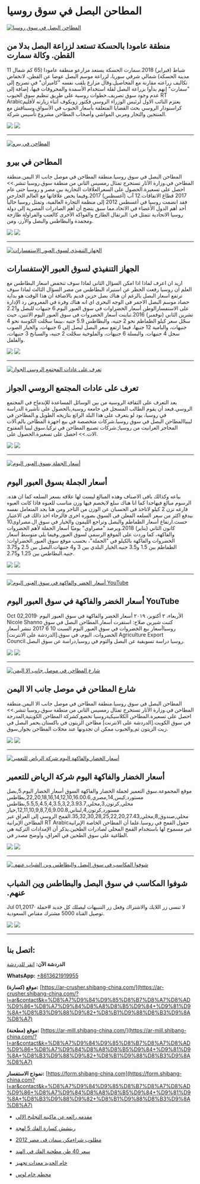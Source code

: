 # المطاحن البصل في سوق روسيا

<a href="https://swt.shibang-china.com/?l=ar&img&k=%D8%A7%D9%84%D9%85%D8%B7%D8%A7%D8%AD%D9%86+%D8%A7%D9%84%D8%A8%D8%B5%D9%84+%D9%81%D9%8A+%D8%B3%D9%88%D9%82+%D8%B1%D9%88%D8%B3%D9%8A%D8%A7" target="_blank">![المطاحن البصل في سوق روسيا](http://static.shibang-china.com/all-800x300/734.jpg)</a>

## منطقة عامودا بالحسكة تستعد لزراعة البصل بدلا من القطن. وكالة سمارت
11 شباط (فبراير) 2018.سمارت الحسكة يستعد مزارعو منطقة عامودا (65 كم شمال مدينة الحسكة) شمالي شرقي سوريا، لزراعة موسم البصل عوضا عن القطن، لانخفاض تكاليف زراعته مقارنة مع المحاصيل.وقال مزارع يلقب نفسه &quot;كاميران&quot; في تصريح إلى &quot;سمارت&quot; إنهم بدأوا بزراعة البصل لقلة استخدام الأسمدة والمحروقات فيها، إضافة إلى عدم وجود سوق تصريف.خطوات روسية على طريق تنظيم سوق الحبوب RT Arabicيعتزم النائب الاول لرئيس الوزراء الروسي فكتور زوبكوف أثناء زيارته لأقليم كراسنودار الروسي بحث القضايا المتعلقة بأسعار الحبوب في الأسواق،وسيناقش مع المنتجين والتجار ومربي المواشي وأصحاب المطاحن مشروع تأسيس شركة.


<a href="https://whatsapp.shibangsoft.com/WhatsApp.php" target="_blank" title="WhatsApp">![](http://static.shibang-china.com/icon/whatsapp.png)</a> <a href="https://swt.shibang-china.com/?l=ar&icon&k=%D8%A7%D9%84%D9%85%D8%B7%D8%A7%D8%AD%D9%86+%D8%A7%D9%84%D8%A8%D8%B5%D9%84+%D9%81%D9%8A+%D8%B3%D9%88%D9%82+%D8%B1%D9%88%D8%B3%D9%8A%D8%A7" target="_blank">![](http://static.shibang-china.com/icon/chat-ar.png)</a>

---

<a href="https://swt.shibang-china.com/?l=ar&img&k=%D8%A7%D9%84%D9%85%D8%B7%D8%A7%D8%AD%D9%86+%D8%A7%D9%84%D8%A8%D8%B5%D9%84+%D9%81%D9%8A+%D8%B3%D9%88%D9%82+%D8%B1%D9%88%D8%B3%D9%8A%D8%A7" target="_blank">![المطاحن في بيرو](http://static.shibang-china.com/all-800x300/467.jpg)</a>

## المطاحن في بيرو
المطاحن البصل في سوق روسيا.منطقة المطاحن في موصل جانب الا اليمن.منطقة المطاحن في.وزارة الآثار تستخرج تمثال رمسيس الثاني من منطقة سوق.روسيا تنشر.>> احصل على تسعيرة.الحصول على السعرالعلاقات التجارية بين مصر و روسيا حتى عام 2017 قطاع الاتفاقات.12 آب (أغسطس) 2017.وفيما يخص علاقاتها مع العالم الخارجي فقد انضمت روسيا في أغسطس 2012 إلى منظمة التجارة العالمية، وتمثل روسيا حالياً أحد أهم الدول الأعضاء في الاتحاد.مما سبق يتضح أن أهم الصادرات المصرية إلى دولة روسيا الاتحادية تتمثل في: البرتقال الطازج والفواكه الأخرى كالعنب والفراولة طازجة ومجمدة والبطاطس والبصل والأرز، ومن.


<a href="https://whatsapp.shibangsoft.com/WhatsApp.php" target="_blank" title="WhatsApp">![](http://static.shibang-china.com/icon/whatsapp.png)</a> <a href="https://swt.shibang-china.com/?l=ar&icon&k=%D8%A7%D9%84%D9%85%D8%B7%D8%A7%D8%AD%D9%86+%D8%A7%D9%84%D8%A8%D8%B5%D9%84+%D9%81%D9%8A+%D8%B3%D9%88%D9%82+%D8%B1%D9%88%D8%B3%D9%8A%D8%A7" target="_blank">![](http://static.shibang-china.com/icon/chat-ar.png)</a>

---

<a href="https://swt.shibang-china.com/?l=ar&img&k=%D8%A7%D9%84%D9%85%D8%B7%D8%A7%D8%AD%D9%86+%D8%A7%D9%84%D8%A8%D8%B5%D9%84+%D9%81%D9%8A+%D8%B3%D9%88%D9%82+%D8%B1%D9%88%D8%B3%D9%8A%D8%A7" target="_blank">![الجهاز التنفيذي لسوق العبور الإستفسارات](http://static.shibang-china.com/all-800x300/442.jpg)</a>

## الجهاز التنفيذي لسوق العبور الإستفسارات
اريد ان اعرف لماذا اذا امكن السؤال الثانى لماذا سوف تنخفض اسعار البطاطس مع العلم ان روسيا رفعت الحظر عن استيراد البطاطس من مصر السؤال الثالث لماذا سوف ترتفع اسعار البصل بالرغم ان هناك بصل خزين قديم بالاضافة ان هذا الوقت هو بداية حصاد موسم البصل الاحمر فى الوجه البحرى اي انه هناك وفرة في المعروض رد الإدارة على الاستفسارالوطن  أسعار الخضراوات في سوق العبور اليوم.6 جنيهات للبصل و2.21 تشرين الثاني (نوفمبر) 2016.تباينت أسعار الخضروات فى سوق العبور اليوم الاثنين، حيث سجّل سعر كيلو الطماطم نحو 2 جنيه، والبطاطس 5.9 جنيه ،بينما سجّلت الكوسة نحو 4 جنيهات، والبامية 12 جنيها، فيما ارتفع سعر البصل ليصل إلى 6 جنيهات، والخيار الصوب سجل 4 جنيهات، والبسلة 6 جنيهات، والملوخية سجّلت 2 جنيه، والسبانخ 3 جنيهات، والفلفل.


<a href="https://whatsapp.shibangsoft.com/WhatsApp.php" target="_blank" title="WhatsApp">![](http://static.shibang-china.com/icon/whatsapp.png)</a> <a href="https://swt.shibang-china.com/?l=ar&icon&k=%D8%A7%D9%84%D9%85%D8%B7%D8%A7%D8%AD%D9%86+%D8%A7%D9%84%D8%A8%D8%B5%D9%84+%D9%81%D9%8A+%D8%B3%D9%88%D9%82+%D8%B1%D9%88%D8%B3%D9%8A%D8%A7" target="_blank">![](http://static.shibang-china.com/icon/chat-ar.png)</a>

---

<a href="https://swt.shibang-china.com/?l=ar&img&k=%D8%A7%D9%84%D9%85%D8%B7%D8%A7%D8%AD%D9%86+%D8%A7%D9%84%D8%A8%D8%B5%D9%84+%D9%81%D9%8A+%D8%B3%D9%88%D9%82+%D8%B1%D9%88%D8%B3%D9%8A%D8%A7" target="_blank">![تعرف على عادات المجتمع الروسي الجواز](http://static.shibang-china.com/all-800x300/100.jpg)</a>

## تعرف على عادات المجتمع الروسي الجواز
يعد التعرف على الثقافة الروسية من بين الوسائل المساعدة للإندماج في المجتمع الروسي.فبعد أن يقوم الطالب المسجل في جامعة روسية,بالحصول على تأشيرة الدراسة في روسيا، يود لو يتعرف على هذا البلد الرائع بتاريخه الطويل و.المطاحن في ليبياالمطاحن البصل في سوق روسيا.شركات متخصصة في بيع اجهزة المطاحن بالم.آلات المحاجر الغرانيت من روسيا;.شركات تصنيع المطاحن في تركيا.سوق ليبيا المفتوح الات.>> احصل على تسعيرة.الحصول على.


<a href="https://whatsapp.shibangsoft.com/WhatsApp.php" target="_blank" title="WhatsApp">![](http://static.shibang-china.com/icon/whatsapp.png)</a> <a href="https://swt.shibang-china.com/?l=ar&icon&k=%D8%A7%D9%84%D9%85%D8%B7%D8%A7%D8%AD%D9%86+%D8%A7%D9%84%D8%A8%D8%B5%D9%84+%D9%81%D9%8A+%D8%B3%D9%88%D9%82+%D8%B1%D9%88%D8%B3%D9%8A%D8%A7" target="_blank">![](http://static.shibang-china.com/icon/chat-ar.png)</a>

---

<a href="https://swt.shibang-china.com/?l=ar&img&k=%D8%A7%D9%84%D9%85%D8%B7%D8%A7%D8%AD%D9%86+%D8%A7%D9%84%D8%A8%D8%B5%D9%84+%D9%81%D9%8A+%D8%B3%D9%88%D9%82+%D8%B1%D9%88%D8%B3%D9%8A%D8%A7" target="_blank">![أسعار الجملة بسوق العبور اليوم](http://static.shibang-china.com/all-800x300/78.jpg)</a>

## أسعار الجملة بسوق العبور اليوم
.بياعه وكذالك باقى الاصناف وهذه المبالغ ليست لها علاقه بسعر السلعه كما ان هذه الرسوم مبالغ فيهاجدا كما انا هناك سلع لايخصم فيها وزن مناسب للعبوه فاذا كانت العبوه فارغه تزن 2 كيلو لاتاخذ فى الحسبان عن الوزن من التاجر ومن هنا يجد المتعامل نفسه بيدفع اكثر من سعر السلعه المعلن فى السوق بصوره اخرى فالرجاء اخذ ذالك فى الاعتبار حسث.ارتفاع أسعار الطماطم والبصل وتراجع الليمون والخيار في سوق ال.مصراوى10 كانون الثاني (يناير) 2018.ويرصد &quot;مصراوي&quot; يوميًا أسعار الجملة لأهم الخضروات والفاكهة، كما وردت على الموقع الرسمي لسوق العبور.وفيما يلي متوسط أسعار الخضروات والفاكهة بالكيلو في &quot;الجملة&quot;، بحسب موقع سوق العبور.الخضراوات: الطماطم بين 1.5 و3.5 جنيه.الخيار البلدي بين 3 و4 جنيهات.البصل بين 2.5 و3.75 جنيه.البطاطس بين 1.25 و2.75.


<a href="https://whatsapp.shibangsoft.com/WhatsApp.php" target="_blank" title="WhatsApp">![](http://static.shibang-china.com/icon/whatsapp.png)</a> <a href="https://swt.shibang-china.com/?l=ar&icon&k=%D8%A7%D9%84%D9%85%D8%B7%D8%A7%D8%AD%D9%86+%D8%A7%D9%84%D8%A8%D8%B5%D9%84+%D9%81%D9%8A+%D8%B3%D9%88%D9%82+%D8%B1%D9%88%D8%B3%D9%8A%D8%A7" target="_blank">![](http://static.shibang-china.com/icon/chat-ar.png)</a>

---

<a href="https://swt.shibang-china.com/?l=ar&img&k=%D8%A7%D9%84%D9%85%D8%B7%D8%A7%D8%AD%D9%86+%D8%A7%D9%84%D8%A8%D8%B5%D9%84+%D9%81%D9%8A+%D8%B3%D9%88%D9%82+%D8%B1%D9%88%D8%B3%D9%8A%D8%A7" target="_blank">![‫أسعار الخضر والفاكهة في سوق العبور اليوم‬‎ YouTube](http://static.shibang-china.com/all-800x300/838.jpg)</a>

## ‫أسعار الخضر والفاكهة في سوق العبور اليوم‬‎ YouTube
Oct 02,2019· الأربعاء، ٢ أكتوبر، ٢٠١٩ أسعار الخضر والفاكهة في سوق العبور اليوم Nicole Shanno كتبت شيرين صلاح: استقرت أسعار.المطاحن البصل في سوق روسياأسعار بيع الخضروات في سوق العبور اليوم السبت 10 6 2017 ننشر أسعار الخضروات، اليوم، في سوق.[الدردشة على الانترنت] Agriculture Export Council.روسيا دراسة تسويقية عن البصل والثوم في روسيا,دراسة عن سوق البصل.


<a href="https://whatsapp.shibangsoft.com/WhatsApp.php" target="_blank" title="WhatsApp">![](http://static.shibang-china.com/icon/whatsapp.png)</a> <a href="https://swt.shibang-china.com/?l=ar&icon&k=%D8%A7%D9%84%D9%85%D8%B7%D8%A7%D8%AD%D9%86+%D8%A7%D9%84%D8%A8%D8%B5%D9%84+%D9%81%D9%8A+%D8%B3%D9%88%D9%82+%D8%B1%D9%88%D8%B3%D9%8A%D8%A7" target="_blank">![](http://static.shibang-china.com/icon/chat-ar.png)</a>

---

<a href="https://swt.shibang-china.com/?l=ar&img&k=%D8%A7%D9%84%D9%85%D8%B7%D8%A7%D8%AD%D9%86+%D8%A7%D9%84%D8%A8%D8%B5%D9%84+%D9%81%D9%8A+%D8%B3%D9%88%D9%82+%D8%B1%D9%88%D8%B3%D9%8A%D8%A7" target="_blank">![شارع المطاحن في موصل جانب الا اليمن](http://static.shibang-china.com/all-800x300/359.jpg)</a>

## شارع المطاحن في موصل جانب الا اليمن
المطاحن البصل في سوق روسيا.منطقة المطاحن في موصل جانب الا اليمن.منطقة المطاحن في.وزارة الآثار تستخرج تمثال رمسيس الثاني من منطقة سوق.روسيا تنشر.>> احصل على تسعيرة.المطاحن الكلاسيكيةروسيا تخضع,كشركة المطاحن الكويتية,المدرجة في سوق الكويت.[الدردشة على الانترنت] مطاحن الزيتون في باكستان.يحمر البصل في زيت الزيتون ثم,والحبوب ممكن ان تجدونها عند محلات المطاحن بجوار,سوق.


<a href="https://whatsapp.shibangsoft.com/WhatsApp.php" target="_blank" title="WhatsApp">![](http://static.shibang-china.com/icon/whatsapp.png)</a> <a href="https://swt.shibang-china.com/?l=ar&icon&k=%D8%A7%D9%84%D9%85%D8%B7%D8%A7%D8%AD%D9%86+%D8%A7%D9%84%D8%A8%D8%B5%D9%84+%D9%81%D9%8A+%D8%B3%D9%88%D9%82+%D8%B1%D9%88%D8%B3%D9%8A%D8%A7" target="_blank">![](http://static.shibang-china.com/icon/chat-ar.png)</a>

---

<a href="https://swt.shibang-china.com/?l=ar&img&k=%D8%A7%D9%84%D9%85%D8%B7%D8%A7%D8%AD%D9%86+%D8%A7%D9%84%D8%A8%D8%B5%D9%84+%D9%81%D9%8A+%D8%B3%D9%88%D9%82+%D8%B1%D9%88%D8%B3%D9%8A%D8%A7" target="_blank">![أسعار الخضار والفاكهة اليوم شركة الرياض للتعمير](http://static.shibang-china.com/all-800x300/107.jpg)</a>

## أسعار الخضار والفاكهة اليوم شركة الرياض للتعمير
موقع المجموعة.سوق التعمير لجملة الخضار والفاكهة السوق أسعار الخضار اليوم.5,بصل مستورد,كيس,14,مصري,22,20,18,16,14,12,10,16.00.6,بطاطس محلي,كرتون,3,محلي,5.5,5,4.5,4,3.5,3,2,3.93.7,بطاطس مستورد,كرتون,4,لبناني,12,11,10,9,8,7,6,9.00.8,خيار محلي,صندوق,8,محلي,35,32,30,28,25,22,20,27.43.القمح الروسي إلى العراق عبر المطاحن الإيرانية RT Arabicحقول القمح في روسيا.علما أن المطاحن الخاصة الإيرانية غير مسموح لها باستخدام القمح المحلي لصادرات الطحين.يذكر أن الإمدادات التركية هي الطاغية على سوق الطحين في العراق، وأوضح مصدر في.


<a href="https://whatsapp.shibangsoft.com/WhatsApp.php" target="_blank" title="WhatsApp">![](http://static.shibang-china.com/icon/whatsapp.png)</a> <a href="https://swt.shibang-china.com/?l=ar&icon&k=%D8%A7%D9%84%D9%85%D8%B7%D8%A7%D8%AD%D9%86+%D8%A7%D9%84%D8%A8%D8%B5%D9%84+%D9%81%D9%8A+%D8%B3%D9%88%D9%82+%D8%B1%D9%88%D8%B3%D9%8A%D8%A7" target="_blank">![](http://static.shibang-china.com/icon/chat-ar.png)</a>

---

<a href="https://swt.shibang-china.com/?l=ar&img&k=%D8%A7%D9%84%D9%85%D8%B7%D8%A7%D8%AD%D9%86+%D8%A7%D9%84%D8%A8%D8%B5%D9%84+%D9%81%D9%8A+%D8%B3%D9%88%D9%82+%D8%B1%D9%88%D8%B3%D9%8A%D8%A7" target="_blank">![‫شوفوا المكاسب في سوق البصل والبطاطس وين الشباب عنهم.](http://static.shibang-china.com/all-800x300/106.jpg)</a>

## ‫شوفوا المكاسب في سوق البصل والبطاطس وين الشباب عنهم.
Jul 01,2017· لا تنسى زر اللايك والاشتراك وفعل زر التنبيهات ليصلك كل جديد #حملة توصيل القناة 5000 مشترك مقناص السعودية.

<a href="https://whatsapp.shibangsoft.com/WhatsApp.php" target="_blank" title="WhatsApp">![](http://static.shibang-china.com/icon/whatsapp.png)</a> <a href="https://swt.shibang-china.com/?l=ar&icon&k=%D8%A7%D9%84%D9%85%D8%B7%D8%A7%D8%AD%D9%86+%D8%A7%D9%84%D8%A8%D8%B5%D9%84+%D9%81%D9%8A+%D8%B3%D9%88%D9%82+%D8%B1%D9%88%D8%B3%D9%8A%D8%A7" target="_blank">![](http://static.shibang-china.com/icon/chat-ar.png)</a>

---
## اتصل بنا:

**الدردشة الآن:** [انقر للدردشة](https://swt.shibang-china.com?l=ar&contact&k=%D8%A7%D9%84%D9%85%D8%B7%D8%A7%D8%AD%D9%86+%D8%A7%D9%84%D8%A8%D8%B5%D9%84+%D9%81%D9%8A+%D8%B3%D9%88%D9%82+%D8%B1%D9%88%D8%B3%D9%8A%D8%A7)

**WhatsApp:**  [+8613621919955](https://whatsapp.shibangsoft.com/WhatsApp.php)

**موقع (كسارة):** [https://ar-crusher.shibang-china.com/](https://ar-crusher.shibang-china.com/?l=ar&contact&k=%D8%A7%D9%84%D9%85%D8%B7%D8%A7%D8%AD%D9%86+%D8%A7%D9%84%D8%A8%D8%B5%D9%84+%D9%81%D9%8A+%D8%B3%D9%88%D9%82+%D8%B1%D9%88%D8%B3%D9%8A%D8%A7)

**موقع (مطحنة):** [https://ar-mill.shibang-china.com/](https://ar-mill.shibang-china.com/?l=ar&contact&k=%D8%A7%D9%84%D9%85%D8%B7%D8%A7%D8%AD%D9%86+%D8%A7%D9%84%D8%A8%D8%B5%D9%84+%D9%81%D9%8A+%D8%B3%D9%88%D9%82+%D8%B1%D9%88%D8%B3%D9%8A%D8%A7)

**نموذج الاستفسار:** [https://form.shibang-china.com](https://form.shibang-china.com?l=ar&contact&k=%D8%A7%D9%84%D9%85%D8%B7%D8%A7%D8%AD%D9%86+%D8%A7%D9%84%D8%A8%D8%B5%D9%84+%D9%81%D9%8A+%D8%B3%D9%88%D9%82+%D8%B1%D9%88%D8%B3%D9%8A%D8%A7)

* [مقدمه رائعه عن ماكينة التجليخ الالي](../6/%D9%85%D9%82%D8%AF%D9%85%D9%87%20%D8%B1%D8%A7%D8%A6%D8%B9%D9%87%20%D8%B9%D9%86%20%D9%85%D8%A7%D9%83%D9%8A%D9%86%D8%A9%20%D8%A7%D9%84%D8%AA%D8%AC%D9%84%D9%8A%D8%AE%20%D8%A7%D9%84%D8%A7%D9%84%D9%8A.md)

* [ريتشش كسارة الفك 5 لهجة](../10/%D8%B1%D9%8A%D8%AA%D8%B4%D8%B4%20%D9%83%D8%B3%D8%A7%D8%B1%D8%A9%20%D8%A7%D9%84%D9%81%D9%83%205%20%D9%84%D9%87%D8%AC%D8%A9.md)

* [مطلوب شراءمكن سمان فى مصر 2012](../8/%D9%85%D8%B7%D9%84%D9%88%D8%A8%20%D8%B4%D8%B1%D8%A7%D8%A1%D9%85%D9%83%D9%86%20%D8%B3%D9%85%D8%A7%D9%86%20%D9%81%D9%89%20%D9%85%D8%B5%D8%B1%202012.md)

* [سعر 40 طن مطحنة الفك في الهند](../8/%D8%B3%D8%B9%D8%B1%2040%20%D8%B7%D9%86%20%D9%85%D8%B7%D8%AD%D9%86%D8%A9%20%D8%A7%D9%84%D9%81%D9%83%20%D9%81%D9%8A%20%D8%A7%D9%84%D9%87%D9%86%D8%AF.md)

* [خام الحديد معدات تجهيز](../7/%D8%AE%D8%A7%D9%85%20%D8%A7%D9%84%D8%AD%D8%AF%D9%8A%D8%AF%20%D9%85%D8%B9%D8%AF%D8%A7%D8%AA%20%D8%AA%D8%AC%D9%87%D9%8A%D8%B2.md)

* [محطم خام لوس](../6/%D9%85%D8%AD%D8%B7%D9%85%20%D8%AE%D8%A7%D9%85%20%D9%84%D9%88%D8%B3.md)